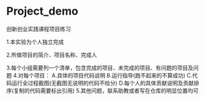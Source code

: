 # Project_demo
创新创业实践课程项目练习


1.本实验为个人独立完成 

2.所做项目的简介、项目名称、完成人


3.每个小组需要列一个清单，包含完成的项目、未完成的项目、有问题的项目及问题
4.对每个项目：
A.具体的项目代码说明
B.运行指导(跑不起来的不算成功)
C.代码运行全过程截图(无截图无说明的代码不给分)
D.每个人的具体贡献说明及贡献排序(复制的代码需要标出引用)
5.其他问题，联系助教或者写在仓库的明显位置均可
